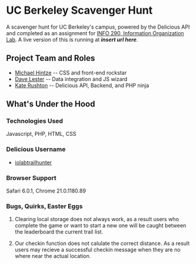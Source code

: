 UC Berkeley Scavenger Hunt
=====================

A scavenger hunt for UC Berkeley's campus, powered by the Delicious API and completed as an assignment for [INFO 290, Information Organization Lab](http://courses.ischool.berkeley.edu/i290-iol/f12/). A live version of this is running at ___insert url here___.

## Project Team and Roles
* [Michael Hintze](http://michaelhintze.com) -- CSS and front-end rockstar
* [Dave Lester](http://davelester.org) -- Data integration and JS wizard
* [Kate Rushton](http://krushton.com) -- Delicious API, Backend, and PHP ninja

## What's Under the Hood

### Technologies Used
Javascript, PHP, HTML, CSS

### Delicious Username
 * [iolabtrailhunter](http://www.delicious.com/iolabtrailhunter)

### Browser Support
Safari 6.0.1, Chrome 21.0.1180.89

### Bugs, Quirks, Easter Eggs
1. Clearing local storage does not always work, as a result users who complete the game or want to start a new one will be caught between the leaderboard the current trail list. 

2. Our checkin function does not calulate the correct distance. As a result users may recieve a successful checkin message when they are no where near the actual location. 
